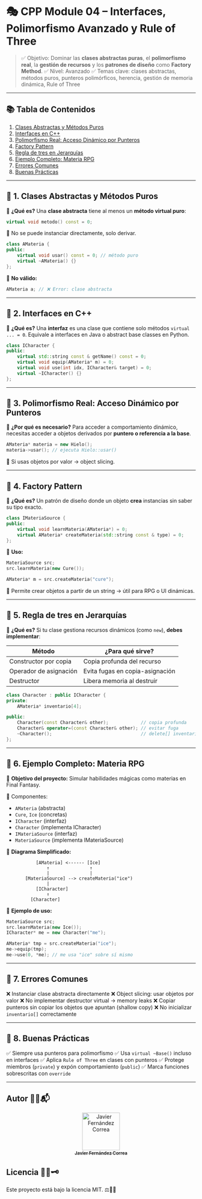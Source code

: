 # 🎭 CPP Module 04 – Interfaces, Polimorfismo Avanzado y Rule of Three

> ✅ Objetivo: Dominar las **clases abstractas puras**, el **polimorfismo real**, la **gestión de recursos** y los **patrones de diseño** como **Factory Method**.
> ✅ Nivel: Avanzado
> ✅ Temas clave: clases abstractas, métodos puros, punteros polimórficos, herencia, gestión de memoria dinámica, Rule of Three

---

## 📚 Tabla de Contenidos

1. [Clases Abstractas y Métodos Puros](#-1-clases-abstractas-y-métodos-puros)
2. [Interfaces en C++](#-2-interfaces-en-c)
3. [Polimorfismo Real: Acceso Dinámico por Punteros](#-3-polimorfismo-real-acceso-dinámico-por-punteros)
4. [Factory Pattern](#-4-factory-pattern)
5. [Regla de tres en Jerarquías](#-5-regla-de-tres-en-jerarquías)
6. [Ejemplo Completo: Materia RPG](#-6-ejemplo-completo-materia-rpg)
7. [Errores Comunes](#-7-errores-comunes)
8. [Buenas Prácticas](#-8-buenas-prácticas)

---

## 🔹 1. Clases Abstractas y Métodos Puros

📘 **¿Qué es?**
Una **clase abstracta** tiene al menos un **método virtual puro**:

```cpp
virtual void metodo() const = 0;
```

🎯 No se puede instanciar directamente, solo derivar.

```cpp
class AMateria {
public:
    virtual void usar() const = 0; // método puro
    virtual ~AMateria() {}
};
```

🧪 **No válido:**

```cpp
AMateria a; // ❌ Error: clase abstracta
```

---

## 🔹 2. Interfaces en C++

📘 **¿Qué es?**
Una **interfaz** es una clase que contiene solo métodos `virtual ... = 0`.
Equivale a interfaces en Java o abstract base classes en Python.

```cpp
class ICharacter {
public:
    virtual std::string const & getName() const = 0;
    virtual void equip(AMateria* m) = 0;
    virtual void use(int idx, ICharacter& target) = 0;
    virtual ~ICharacter() {}
};
```

---

## 🔹 3. Polimorfismo Real: Acceso Dinámico por Punteros

📘 **¿Por qué es necesario?**
Para acceder a comportamiento dinámico, necesitas acceder a objetos derivados por **puntero o referencia a la base**.

```cpp
AMateria* materia = new Hielo();
materia->usar(); // ejecuta Hielo::usar()
```

🎯 Si usas objetos por valor → object slicing.

---

## 🔹 4. Factory Pattern

📘 **¿Qué es?**
Un patrón de diseño donde un objeto **crea** instancias sin saber su tipo exacto.

```cpp
class IMateriaSource {
public:
    virtual void learnMateria(AMateria*) = 0;
    virtual AMateria* createMateria(std::string const & type) = 0;
};
```

🧪 **Uso:**

```cpp
MateriaSource src;
src.learnMateria(new Cure());

AMateria* m = src.createMateria("cure");
```

🎯 Permite crear objetos a partir de un string → útil para RPG o UI dinámicas.

---

## 🔹 5. Regla de tres en Jerarquías

📘 **¿Qué es?**
Si tu clase gestiona recursos dinámicos (como `new`), **debes implementar**:

| Método                 | ¿Para qué sirve?                |
| ---------------------- | ------------------------------- |
| Constructor por copia  | Copia profunda del recurso      |
| Operador de asignación | Evita fugas en copia-asignación |
| Destructor             | Libera memoria al destruir      |

```cpp
class Character : public ICharacter {
private:
    AMateria* inventario[4];

public:
    Character(const Character& other);            // copia profunda
    Character& operator=(const Character& other); // evitar fuga
    ~Character();                                 // delete[] inventario
};
```

---

## 🔹 6. Ejemplo Completo: Materia RPG

🎯 **Objetivo del proyecto:** Simular habilidades mágicas como materias en Final Fantasy.

🧩 Componentes:

* `AMateria` (abstracta)
* `Cure`, `Ice` (concretas)
* `ICharacter` (interfaz)
* `Character` (implementa ICharacter)
* `IMateriaSource` (interfaz)
* `MateriaSource` (implementa IMateriaSource)

🧠 **Diagrama Simplificado:**

```
           [AMateria] <------ [Ice]
               ↑               ↑
               |               |
       [MateriaSource] --> createMateria("ice")
               |
           [ICharacter]
               ↑
         [Character]
```

🧪 **Ejemplo de uso:**

```cpp
MateriaSource src;
src.learnMateria(new Ice());
ICharacter* me = new Character("me");

AMateria* tmp = src.createMateria("ice");
me->equip(tmp);
me->use(0, *me); // me usa "ice" sobre sí mismo
```

---

## 🔹 7. Errores Comunes

❌ Instanciar clase abstracta directamente
❌ Object slicing: usar objetos por valor
❌ No implementar destructor virtual → memory leaks
❌ Copiar punteros sin copiar los objetos que apuntan (shallow copy)
❌ No inicializar `inventario[]` correctamente

---

## 🔹 8. Buenas Prácticas

✅ Siempre usa punteros para polimorfismo
✅ Usa `virtual ~Base()` incluso en interfaces
✅ Aplica `Rule of Three` en clases con punteros
✅ Protege miembros (`private`) y expón comportamiento (`public`)
✅ Marca funciones sobrescritas con `override`

---

## Autor 🤝💡📬

<div align="center">
  <tr>
	<td align="center">
	  <a href="https://github.com/jfercode">
	   <img src="https://github.com/jfercode.png" width="100px" alt="Javier Fernández Correa" />
		<br />
		<sub><b>Javier Fernández Correa</b></sub>
	  </a>
</div>


## Licencia 📜✅🗝️

Este proyecto está bajo la licencia MIT. ⚖️📄🆓
